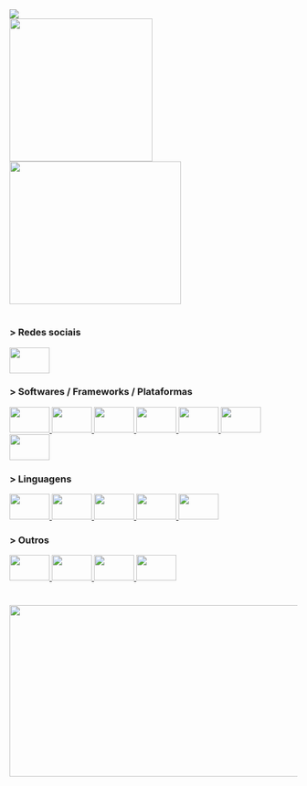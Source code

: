 <div align="left"> 
  <img src="https://readme-typing-svg.demolab.com?font=Fira+Code&pause=1000&color=F34B7D&vCenter=true&width=425&height=30&lines=hey+there%2C+i'm+Takeda !!!" />
</div>

<div align="left">
  <img src="https://user-images.githubusercontent.com/62729864/214825076-246b4734-4db8-4c9f-8859-e316efd170e3.gif" height="250"/>
  <img src="https://github-readme-stats.vercel.app/api/top-langs/?username=luiztakeda&theme=dracula&exclude_repo=university-dm-order-manager,university-lp-dart-chat"  height="250" width="300"/>
</div>

#

<div align="left">
  <h3>> Redes sociais</h3>
  <a href="https://www.linkedin.com/in/luiz-t-a179291b8/" target="_blank" title="Linkedin">
    <img src="https://cdn.jsdelivr.net/gh/devicons/devicon/icons/linkedin/linkedin-original.svg" height="45" width="70"/>
  <a/>
</div>

###

<div align="left">
  <h3>> Softwares / Frameworks / Plataformas</h3>    
  <a href="https://pt.wikipedia.org/wiki/Arduino" target="_blank" title="Arduino">
    <img src="https://cdn.jsdelivr.net/gh/devicons/devicon/icons/arduino/arduino-original.svg" height="45" width="70"/>
  </a>
  <a href="https://pt.wikipedia.org/wiki/Sistema_embarcado" target="_blank" title="Sistema Embarcado">
    <img src="https://cdn.jsdelivr.net/gh/devicons/devicon/icons/embeddedc/embeddedc-original-wordmark.svg" height="45" width="70"/>
  </a>
  <a href="https://pt.wikipedia.org/wiki/Desenvolvimento_web" target="_blank" title="WebSite">
    <img src="https://user-images.githubusercontent.com/62729864/214848750-7efb9e9c-8026-4aa4-8cb1-065d4eb490ca.svg" height="45" width="70"/>
  </a>
  <a href="https://pt.wikipedia.org/wiki/Node.js" target="_blank" title="Node.js">
    <img src="https://cdn.jsdelivr.net/gh/devicons/devicon/icons/nodejs/nodejs-original.svg" height="45" width="70"/>
  </a>
  <a href="https://pt.wikipedia.org/wiki/React_(JavaScript)" target="_blank" title="React Js">
    <img src="https://cdn.jsdelivr.net/gh/devicons/devicon/icons/react/react-original.svg" height="45" width="70"/>
  </a>
  <a href="https://pt.wikipedia.org/wiki/Next.js" target="_blank" title="Next Js">
    <img src="https://user-images.githubusercontent.com/62729864/218258248-50e7e916-1465-4552-a8eb-59d959e6262f.svg" height="45" width="70"/>
  </a>
  <a href="https://pt.wikipedia.org/wiki/KiCad" target="_blank" title="Kicad">
    <img src="https://user-images.githubusercontent.com/62729864/214878778-a319dcab-1a0f-4ce7-9d25-2e0c7f689a18.svg" height="45" width="70"/>
  </a>
</div>

###

<div align="left">
  <h3>> Linguagens</h3>
  <a href="https://pt.wikipedia.org/wiki/C_(linguagem_de_programa%C3%A7%C3%A3o)" target="_blank" title="C">
    <img src="https://cdn.jsdelivr.net/gh/devicons/devicon/icons/c/c-plain.svg" height="45" width="70"/>
  </a>
  <a href="https://pt.wikipedia.org/wiki/C%2B%2B" target="_blank" title="C++">
    <img src="https://cdn.jsdelivr.net/gh/devicons/devicon/icons/cplusplus/cplusplus-plain.svg" height="45" width="70"/>
  </a>
  <a href="https://pt.wikipedia.org/wiki/TypeScript" target="_blank" title="TypesSript">
    <img src="https://cdn.jsdelivr.net/gh/devicons/devicon/icons/typescript/typescript-plain.svg" height="45" width="70"/>
  </a>
  <a href="https://pt.wikipedia.org/wiki/JavaScript" target="_blank" title="JavaScript">
    <img src="https://cdn.jsdelivr.net/gh/devicons/devicon/icons/javascript/javascript-plain.svg" height="45" width="70"/>
  </a>
  <a href="https://en.wikipedia.org/wiki/Python_(programming_language)" target="_blank" title="Python">
    <img src="https://cdn.jsdelivr.net/gh/devicons/devicon/icons/python/python-plain.svg" height="45" width="70"/>
  </a>
</div>

###

<div align="left">
  <h3>> Outros</h3>
  <a href="https://pt.wikipedia.org/wiki/Sass_(linguagem_de_folhas_de_estilos)" target="_blank" title="Sass">
    <img src="https://cdn.jsdelivr.net/gh/devicons/devicon/icons/sass/sass-original.svg" height="45" width="70"/>
  </a>
  <a href="https://pt.wikipedia.org/wiki/HTML" target="_blank" title="Css">
    <img src="https://cdn.jsdelivr.net/gh/devicons/devicon/icons/css3/css3-plain.svg" height="45" width="70"/>
  </a>
  <a href="https://pt.wikipedia.org/wiki/Cascading_Style_Sheets" target="_blank" title="Html">
    <img src="https://cdn.jsdelivr.net/gh/devicons/devicon/icons/html5/html5-plain.svg" height="45" width="70"/>
  </a>
  <a href="https://pt.wikipedia.org/wiki/Bootstrap_(framework_front-end)" target="_blank" title="Bootstrap">
    <img src="https://cdn.jsdelivr.net/gh/devicons/devicon/icons/bootstrap/bootstrap-plain.svg" height="45" width="70"/>
  </a>
</div>

#

<div align="center">
  <img src="http://github-profile-summary-cards.vercel.app/api/cards/profile-details?username=luiztakeda&theme=dracula" height="300" width="900"/>
<div>
